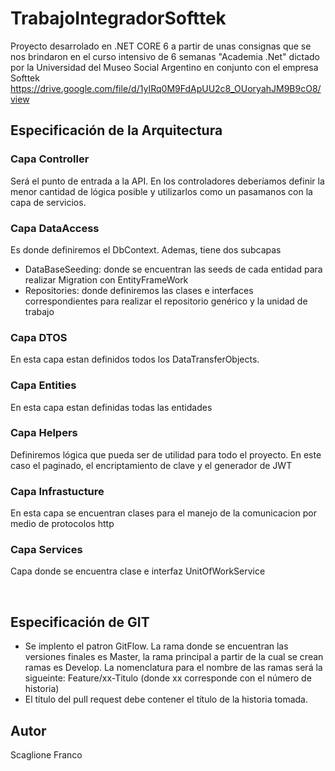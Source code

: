 # TrabajoIntegradorSofttek
Proyecto desarrolado en .NET CORE 6 a partir de unas consignas que se nos brindaron en el curso intensivo de 6 semanas "Academia .Net" dictado por la Universidad del Museo Social Argentino en conjunto con el empresa Softtek
https://drive.google.com/file/d/1yIRq0M9FdApUU2c8_OUoryahJM9B9cO8/view

## **Especificación de la Arquitectura**
### **Capa Controller**
Será el punto de entrada a la API. En los controladores deberíamos definir la menor cantidad de lógica posible y utilizarlos como un pasamanos con la capa de servicios.
​
### **Capa DataAccess**
Es donde definiremos el DbContext. Ademas, tiene dos subcapas
*	DataBaseSeeding: donde se encuentran las seeds de cada entidad para realizar Migration con EntityFrameWork
*	Repositories: donde definiremos las clases e interfaces correspondientes para realizar el repositorio genérico y la unidad de trabajo

### **Capa DTOS**
En esta capa estan definidos todos los DataTransferObjects.

### **Capa Entities**
En esta capa estan definidas todas las entidades 
​
### **Capa Helpers**
Definiremos lógica que pueda ser de utilidad para todo el proyecto. En este caso el paginado, el encriptamiento de clave y el generador de JWT

### **Capa Infrastucture**
En esta capa se encuentran clases para el manejo de la comunicacion por medio de protocolos http

### **Capa Services**
Capa donde se encuentra clase e interfaz UnitOfWorkService

​
## **Especificación de GIT**​
* Se implento el patron GitFlow. La rama donde se encuentran las versiones finales es Master, la rama principal a partir de la cual se crean ramas es Develop. La nomenclatura para el nombre de las ramas será la sigueinte: Feature/xx-Titulo (donde xx corresponde con el número de historia)
* El título del pull request debe contener el título de la historia tomada.

## **Autor**
Scaglione Franco
